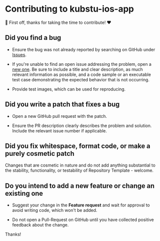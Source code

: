 # Contributing to kubstu-ios-app

🎉 First off, thanks for taking the time to contribute! ❤️

## Did you find a bug
*   Ensure the bug was not already reported by searching on GitHub under [Issues](https://github.com/denbingon/kubstu-ios-app/issues).

*   If you're unable to find an open issue addressing the problem, open a [new one](https://github.com/denbingon/kubstu-ios-app/issues/new/choose). 
    Be sure to include a title and clear description, as much relevant information as possible, 
    and a code sample or an executable test case demonstrating the expected behavior that is not occurring.
    
*   Provide test images, which can be used for reproducing.

## Did you write a patch that fixes a bug
*   Open a new GitHub pull request with the patch.

*   Ensure the PR description clearly describes the problem and solution. Include the relevant issue number if applicable.

## Did you fix whitespace, format code, or make a purely cosmetic patch
Changes that are cosmetic in nature and do not add anything substantial to the stability, 
functionality, or testability of Repository Template - welcome.

## Do you intend to add a new feature or change an existing one
*   Suggest your change in the **Feature request** and wait for approval to avoid writing code, which won't be added.

*   Do not open a Pull-Request on GitHub until you have collected positive feedback about the change.

Thanks! 
